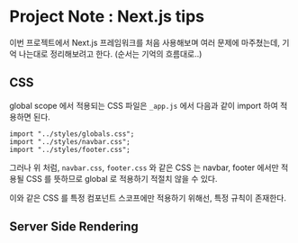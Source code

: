 # Project Note : Next.js tips

이번 프로젝트에서 Next.js 프레임워크를 처음 사용해보며 여러 문제에 마주쳤는데, 기억 나는대로 정리해보려고 한다. (순서는 기억의 흐름대로..)

## CSS

global scope 에서 적용되는 CSS 파일은 `_app.js` 에서 다음과 같이 import 하여 적용하면 된다. 

```react
import "../styles/globals.css";
import "../styles/navbar.css";
import "../styles/footer.css";
```

그러나 위 처럼, `navbar.css`, `footer.css` 와 같은 CSS 는 navbar, footer 에서만 적용될 CSS 를 뜻하므로 global 로 적용하기 적절치 않을 수 있다. 

이와 같은 CSS 를 특정 컴포넌트 스코프에만 적용하기 위해선, 특정 규칙이 존재한다. 











## Server Side Rendering 





